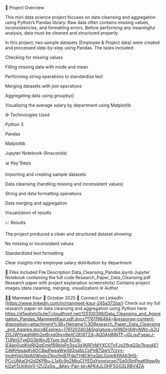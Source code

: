 🧠 Project Overview

This mini data science project focuses on data cleansing and aggregation using Python’s Pandas library.
Raw data often contains missing values, inconsistencies, and formatting errors. Before performing any meaningful analysis, data must be cleaned and structured properly.

In this project, two sample datasets (Employee & Project data) were created and processed step-by-step using Pandas.
The tasks included:

Checking for missing values

Filling missing data with mode and mean

Performing string operations to standardize text

Merging datasets with join operations

Aggregating data using groupby()

Visualizing the average salary by department using Matplotlib

⚙️ Technologies Used

Python 3

Pandas

Matplotlib

Jupyter Notebook (Anaconda)

📊 Key Steps

Importing and creating sample datasets

Data cleansing (handling missing and inconsistent values)

String and data formatting operations

Data merging and aggregation

Visualization of results

📈 Results

The project produced a clean and structured dataset showing:

No missing or inconsistent values

Standardized text formatting

Clear insights into employee salary distribution by department

🧩 Files Included
File	Description
Data_Cleansing_Pandas.ipynb	Jupyter Notebook containing the full code
Research_Paper_Data_Cleansing.pdf	Research paper with project explanation
screenshots/	Contains project images (data cleaning, merging, visualization)
🌐 Author

👩‍💻 Manmeet Kaur
📅 October 2025
🔗 Connect on LinkedIn (https://www.linkedin.com/in/manmeet-kaur-245a372ba/)
Check out my full research paper on data cleansing and aggregation using Python here: https://d1wqtxts1xzle7.cloudfront.net/125100398/Data_Cleansing_and_Aggregation_Pandas_ManmeetKaur.pdf.docx?1761198484=&response-content-disposition=attachment%3B+filename%3DResearch_Paper_Data_Cleansing_and_Aggreg.docx&Expires=1761202403&Signature=hHNDH4WyNWz~k2UZlSJWYswdhWln2ej6rxq0hyv9ejtC0Ej6TZd~AQ0AIdNNTF~jGLquFseacJ-TUNnS7yeDG3bI6nJEYum-buF4Chk-iE4ao0upKIoRIQipEmkfB9kIpPn3xu3q1KRFhMYXC0TnFJo2fkgQ3q7kwukE1CAIKHssapKi4OC8adfweaWwSII2oabLCsPnB7QwV7czyv-tmdHVeUjbtA0WodvZ9oo1mB7FdpTH8CKhsQeLGotp6XRA63HS-PCcUNtaOH2dZKPBu~L1x6c9g2MtuCfYEDsYonxtxcpn7Sq0iStnPeaKNgw9ykI2aY5Uti9oV0-IZUZeSg__&Key-Pair-Id=APKAJLOHF5GGSLRBV4ZA
